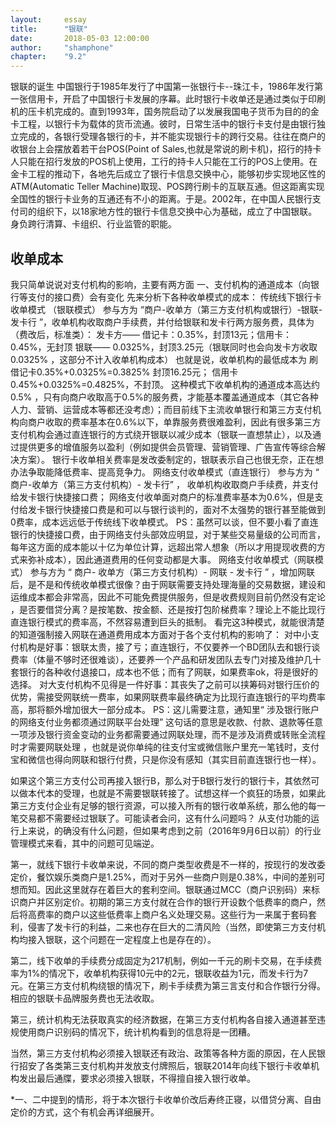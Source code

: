```yaml
---
layout:     essay
title:      "银联"
date:       2018-05-03 12:00:00
author:     "shamphone"
chapter:	"9.2"
---
```

银联的诞生
中国银行于1985年发行了中国第一张银行卡--珠江卡，1986年发行第一张信用卡，开启了中国银行卡发展的序幕。此时银行卡收单还是通过类似于印刷机的压卡机完成的。直到1993年，国务院启动了以发展我国电子货币为目的的金卡工程，以银行卡为载体的货币流通。彼时，日常生活中的银行卡支付是由银行独立完成的，各银行受理各银行的卡，并不能实现银行卡的跨行交易。往往在商户的收银台上会摆放着若干台POS(Point of Sales,也就是常说的刷卡机)，招行的持卡人只能在招行发放的POS机上使用，工行的持卡人只能在工行的POS上使用。在金卡工程的推动下，各地先后成立了银行卡信息交换中心，能够初步实现地区性的ATM(Automatic Teller Machine)取现、POS跨行刷卡的互联互通。但这距离实现全国性的银行卡业务的互通还有不小的距离。于是。2002年，在中国人民银行支付司的组织下，以18家地方性的银行卡信息交换中心为基础，成立了中国银联。身负跨行清算、卡组织、行业监管的职能。

## 收单成本

我只简单说说对支付机构的影响，主要有两方面
一、支付机构的通道成本（向银行等支付的接口费）会有变化
先来分析下各种收单模式的成本：
传统线下银行卡收单模式 （银联模式）
参与方为 “商户-收单方（第三方支付机构或银行）-银联- 发卡行 ”，收单机构收取商户手续费，并付给银联和发卡行两方服务费，具体为（费改后，标准类）：
发卡方—— 借记卡：0.35%，封顶13元；信用卡：0.45%，无封顶 
银联—— 0.0325%，封顶3.25元（银联同时也会向发卡方收取0.0325% ，这部分不计入收单机构成本）
也就是说，收单机构的最低成本为 刷借记卡0.35%+0.0325%=0.3825% 封顶16.25元； 信用卡0.45%+0.0325%=0.4825%，不封顶。
这种模式下收单机构的通道成本高达约0.5% ，只有向商户收取高于0.5%的服务费，才能基本覆盖通道成本（其它各种人力、营销、运营成本等都还没考虑）；而目前线下主流收单银行和第三方支付机构向商户收取的费率基本在0.6%以下，单靠服务费很难盈利，因此有很多第三方支付机构会通过直连银行的方式绕开银联以减少成本（银联一直想禁止），以及通过提供更多的增值服务以盈利（例如提供会员管理、营销管理、广告宣传等综合解决方案）。
银行卡收单相关费率是发改委制定的，银联表示自己也很无奈，正在想办法争取能降低费率、提高竞争力。
网络支付收单模式（直连银行）
参与方为 “ 商户-收单方（第三方支付机构）- 发卡行” ， 收单机构收取商户手续费，并支付给发卡银行快捷接口费；
网络支付收单面对商户的标准费率基本为0.6%，但是支付给发卡银行快捷接口费是和可以与银行谈判的，面对不太强势的银行甚至能做到0费率，成本远远低于传统线下收单模式。
PS：虽然可以谈，但不要小看了直连银行的快捷接口费，由于网络支付头部效应明显，对于某些交易量级的公司而言，每年这方面的成本能以十亿为单位计算，远超出常人想象（所以才用提现收费的方式来弥补成本），因此通道费用的任何变动都是大事。
网络支付收单模式（网联模式）
参与方为 “ 商户- 收单方（第三方支付机构）- 网联 - 发卡行 ” ，增加网联后，是不是和传统收单模式很像？由于网联需要支持处理海量的交易数据，建设和运维成本都会非常高，因此不可能免费提供服务，但是收费规则目前仍然没有定论 ，是否要借贷分离？是按笔数、按金额、还是按打包阶梯费率？理论上不能比现行直连银行模式的费率高，不然容易遭到巨头的抵制。
看完这3种模式，就能很清楚的知道强制接入网联在通道费用成本方面对于各个支付机构的影响了：
对中小支付机构是好事：银联太贵，接了亏；直连银行，不仅要养一个BD团队去和银行谈费率（体量不够时还很难谈），还要养一个产品和研发团队去专门对接及维护几十套银行的各种收付退接口，成本也不低；而有了网联，如果费率ok，将是很好的选择。
对大支付机构不见得是一件好事：其丧失了之前可以挟筹码对银行压价的优势，需接受网联统一费率，如果网联费率最终确定为比现行直连银行的平均费率高，那将额外增加很大一部分成本。
PS：这儿需要注意，通知里“ 涉及银行账户的网络支付业务都须通过网联平台处理” 这句话的意思是收款、付款、退款等任意一项涉及银行资金变动的业务都需要通过网联处理，而不是涉及消费或转账全流程时才需要网联处理 ，也就是说你单纯的往支付宝或微信账户里充一笔钱时，支付宝和微信也得向网联和银行付费，只是你没有感知（其实目前直连银行也一样）。

如果这个第三方支付公司再接入银行B，那么对于B银行发行的银行卡，其依然可以做本代本的受理，也就是不需要银联转接了。试想这样一个疯狂的场景，如果此第三方支付企业有足够的银行资源，可以接入所有的银行收单系统，那么他的每一笔交易都不需要经过银联了。可能读者会问，这有什么问题吗？   从支付功能的运行上来说，的确没有什么问题，但如果考虑到之前（2016年9月6日以前）的行业管理模式来看，其中的问题可见端逆。    

第一，就线下银行卡收单来说，不同的商户类型收费是不一样的，按现行的发改委定价，餐饮娱乐类商户是1.25%，而对于另外一些商户则是0.38%，中间的差别可想而知。因此这里就存在着巨大的套利空间。银联通过MCC（商户识别码）来标识商户并区别定价。初期的第三方支付就在合作的银行开设数个低费率的商户，然后将高费率的商户以这些低费率上商户名义处理交易。这些行为一来属于套码套利，侵害了发卡行的利益，二来也存在巨大的二清风险（当然，即使第三方支付机构均接入银联，这个问题在一定程度上也是存在的）。   

第二，线下收单的手续费分成固定为217机制，例如一千元的刷卡交易，在手续费率为1%的情况下，收单机构获得10元中的2元，银联收益为1元，而发卡行为7元。在第三方支付机构绕银的情况下，刷卡手续费为第三言支付和合作银行分得。相应的银联卡品牌服务费也无法收取。    

第三，统计机构无法获取真实的经济数据，在第三方支付机构各自接入通道甚至违规使用商户识别码的情况下，统计机构看到的信息将是一团糟。 

当然，第三方支付机构必须接入银联还有政治、政策等各种方面的原因，在人民银行招安了各类第三支付机构并发放支付牌照后，银联2014年向线下银行卡收单机构发出最后通牒，要求必须接入银联，不得擅自接入银行收单。

*一、二中提到的情形，将于本次银行卡收单价改后寿终正寝，以借贷分离、自由定价的方式，这个有机会再详细展开。
